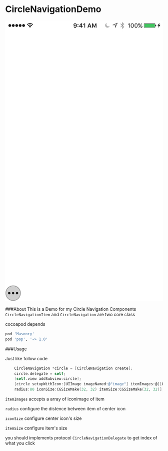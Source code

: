 # CircleNavigationDemo

![demo](./demo.gif)

###About
This is a Demo for my Circle Navigation Components
`CircleNavigationItem` and `CircleNavigation` are two core class

cocoapod depends
```ruby
pod 'Masonry'
pod 'pop', '~> 1.0'
```

###Usage

Just like follow code

```objective-c
    CircleNavigation *circle = [CircleNavigation create];
    circle.delegate = self;
    [self.view addSubview:circle];
    [circle setupWithIcon:[UIImage imageNamed:@"image"] itemImages:@[[UIImage imageNamed:@"image"], [UIImage imageNamed:@"image"], [UIImage imageNamed:@"image"], [UIImage imageNamed:@"image"]] 
    radius:80 iconSize:CGSizeMake(32, 32) itemSize:CGSizeMake(32, 32)];
```

`itemImages` accepts a array of iconimage of item

`radius` configure the distence between item of center icon

`iconSize` configure center icon's size

`itemSize` configure item's size

you should implements protocol `CircleNavigationDelegate` to get index of what you click
